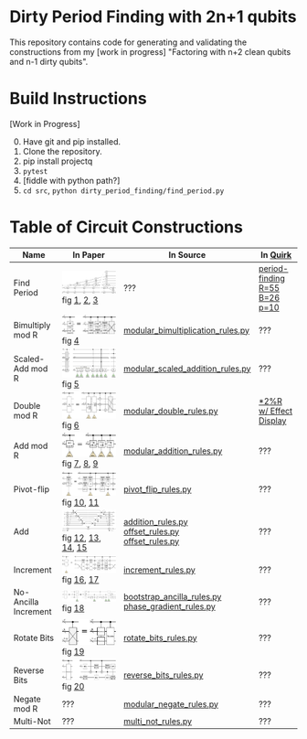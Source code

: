 # Dirty Period Finding with 2n+1 qubits

This repository contains code for generating and validating the
constructions from my [work in progress]
"Factoring with n+2 clean qubits and n-1 dirty qubits".

# Build Instructions

[Work in Progress]

0. Have git and pip installed.
1. Clone the repository.
2. pip install projectq
3. `pytest`
4. [fiddle with python path?]
5. `cd src`, `python dirty_period_finding/find_period.py`

# Table of Circuit Constructions

| Name | In Paper | In Source | In [Quirk](http://algassert.com/quirk) |
| --- | --- | --- | --- |
| Find Period | ![3][3] <br> fig [1][1], [2][2], [3][3] | ??? | [period-finding R=55 B=26 p=10](http://algassert.com/quirk#circuit=%7B%22cols%22%3A%5B%5B1%2C1%2C1%2C1%2C1%2C1%2C1%2C1%2C1%2C1%2C%22~mdaf%22%2C1%2C1%2C1%2C%22~h1nm%22%5D%2C%5B1%2C1%2C1%2C1%2C1%2C1%2C1%2C1%2C1%2C1%2C%7B%22id%22%3A%22setR%22%2C%22arg%22%3A55%7D%2C1%2C1%2C1%2C%7B%22id%22%3A%22setB%22%2C%22arg%22%3A26%7D%5D%2C%5B%5D%2C%5B%22H%22%2C%22H%22%2C%22H%22%2C%22H%22%2C%22H%22%2C%22H%22%2C%22H%22%2C%22H%22%2C%22H%22%2C%22H%22%2C%22X%22%5D%2C%5B%22inputA10%22%2C1%2C1%2C1%2C1%2C1%2C1%2C1%2C1%2C1%2C%22*BToAmodR6%22%5D%2C%5B%22QFT%E2%80%A010%22%5D%2C%5B%22Chance10%22%2C1%2C1%2C1%2C1%2C1%2C1%2C1%2C1%2C1%2C%22Chance6%22%5D%5D%2C%22gates%22%3A%5B%7B%22id%22%3A%22~h1nm%22%2C%22name%22%3A%22guess%3A%22%2C%22matrix%22%3A%22%7B%7B1%2C0%2C0%2C0%7D%2C%7B0%2C1%2C0%2C0%7D%2C%7B0%2C0%2C1%2C0%7D%2C%7B0%2C0%2C0%2C1%7D%7D%22%7D%2C%7B%22id%22%3A%22~mdaf%22%2C%22name%22%3A%22input%3A%22%2C%22matrix%22%3A%22%7B%7B1%2C0%2C0%2C0%7D%2C%7B0%2C1%2C0%2C0%7D%2C%7B0%2C0%2C1%2C0%7D%2C%7B0%2C0%2C0%2C1%7D%7D%22%7D%5D%7D) |
| Bimultiply mod R | ![4][4] <br> fig [4][4] | [modular_bimultiplication_rules.py](src/dirty_period_finding/decompositions/modular_bimultiplication_rules.py) | ??? |
| Scaled-Add mod R | ![5][5] <br> fig [5][5] | [modular_scaled_addition_rules.py](src/dirty_period_finding/decompositions/modular_scaled_addition_rules.py) | ??? |
| Double mod R | ![6][6] <br> fig [6][6] | [modular_double_rules.py](src/dirty_period_finding/decompositions/modular_double_rules.py) | [*2%R w/ Effect Display](http://algassert.com/quirk#circuit=%7B%22cols%22%3A%5B%5B%22H%22%2C%22H%22%2C%22H%22%2C%22H%22%2C%22H%22%2C1%2C1%2C1%2C1%2C1%2C%22X%22%2C%22Counting4%22%5D%2C%5B%22inputA5%22%2C1%2C1%2C1%2C1%2C1%2C1%2C1%2C1%2C1%2C%22inputB5%22%2C1%2C1%2C1%2C1%2C%22%5EA%3E%3DB%22%5D%2C%5B%22inputA5%22%2C1%2C1%2C1%2C1%2C%22%2B%3DA5%22%5D%2C%5B1%2C1%2C1%2C1%2C1%2C1%2C1%2C1%2C1%2C1%2C1%2C1%2C1%2C1%2C1%2C%22%7C0%E2%9F%A9%E2%9F%A80%7C%22%5D%2C%5B%22~j9d3%22%2C%22~j9d3%22%2C%22~j9d3%22%2C%22~j9d3%22%2C%22~j9d3%22%2C1%2C1%2C1%2C1%2C1%2C%22~4o8m%22%2C%22~4o8m%22%2C%22~4o8m%22%2C%22~4o8m%22%2C%22~4o8m%22%5D%2C%5B1%2C1%2C1%2C1%2C1%2C%22~1bn5%22%2C%22~1bn5%22%2C%22~1bn5%22%2C%22~1bn5%22%2C%22~1bn5%22%2C1%2C1%2C1%2C1%2C1%2C%22%E2%80%A6%22%5D%2C%5B1%2C1%2C1%2C1%2C1%2C1%2C1%2C1%2C1%2C1%2C1%2C1%2C1%2C1%2C1%2C%22%E2%80%A6%22%5D%2C%5B1%2C1%2C1%2C1%2C1%2C%22-%3DA5%22%2C1%2C1%2C1%2C1%2C1%2C%22inputA4%22%5D%2C%5B1%2C1%2C1%2C1%2C1%2C%22dec5%22%5D%2C%5B1%2C1%2C1%2C1%2C1%2C%22%2B%3DA4%22%2C1%2C1%2C1%2C%22%E2%80%A2%22%2C1%2C%22inputA4%22%5D%2C%5B1%2C1%2C1%2C1%2C1%2C%22inc4%22%2C1%2C1%2C1%2C%22%E2%80%A2%22%5D%2C%5B1%2C1%2C1%2C1%2C1%2C1%2C1%2C1%2C1%2C%22X%22%5D%2C%5B1%2C1%2C1%2C1%2C1%2C%22%3C%3C5%22%5D%2C%5B1%2C1%2C1%2C1%2C1%2C1%2C1%2C1%2C1%2C1%2C1%2C1%2C1%2C1%2C1%2C%22%E2%80%A6%22%5D%2C%5B1%2C1%2C1%2C1%2C1%2C1%2C1%2C1%2C1%2C1%2C1%2C1%2C1%2C1%2C1%2C%22%E2%80%A6%22%5D%2C%5B1%2C1%2C1%2C1%2C%22~rska%22%2C1%2C1%2C1%2C1%2C1%2C1%2C1%2C%22~4o8m%22%5D%2C%5B%22Amps10%22%2C1%2C1%2C1%2C1%2C1%2C1%2C1%2C1%2C1%2C%22Chance5%22%5D%5D%2C%22gates%22%3A%5B%7B%22id%22%3A%22~4o8m%22%2C%22name%22%3A%22Mod%22%2C%22matrix%22%3A%22%7B%7B1%2C0%7D%2C%7B0%2C1%7D%7D%22%7D%2C%7B%22id%22%3A%22~rska%22%2C%22name%22%3A%22Effect%3A%22%2C%22matrix%22%3A%22%7B%7B1%2C0%2C0%2C0%7D%2C%7B0%2C1%2C0%2C0%7D%2C%7B0%2C0%2C1%2C0%7D%2C%7B0%2C0%2C0%2C1%7D%7D%22%7D%2C%7B%22id%22%3A%22~j9d3%22%2C%22name%22%3A%22In%22%2C%22matrix%22%3A%22%7B%7B1%2C0%7D%2C%7B0%2C1%7D%7D%22%7D%2C%7B%22id%22%3A%22~1bn5%22%2C%22name%22%3A%22Out%22%2C%22matrix%22%3A%22%7B%7B1%2C0%7D%2C%7B0%2C1%7D%7D%22%7D%5D%7D) |
| Add mod R | ![8][8] <br> fig [7][7], [8][8], [9][9] | [modular_addition_rules.py](src/dirty_period_finding/decompositions/modular_addition_rules.py) | ??? |
| Pivot-flip | ![10][10] <br> fig [10][10], [11][11] | [pivot_flip_rules.py](src/dirty_period_finding/decompositions/pivot_flip_rules.py) | ??? |
| Add | ![12][12] <br> fig [12][12], [13][13], [14][14], [15][15] | [addition_rules.py](src/dirty_period_finding/decompositions/addition_rules.py) <br> [offset_rules.py](src/dirty_period_finding/decompositions/offset_rules.py) <br> [offset_rules.py](src/dirty_period_finding/decompositions/comparison_rules.py) | ??? |
| Increment | ![17][17] <br> fig [16][16], [17][17] | [increment_rules.py](src/dirty_period_finding/decompositions/increment_rules.py) | ??? |
| No-Ancilla Increment | ![18][18] <br> fig [18][18] | [bootstrap_ancilla_rules.py](src/dirty_period_finding/decompositions/bootstrap_ancilla_rules.py) <br> [phase_gradient_rules.py](src/dirty_period_finding/decompositions/phase_gradient_rules.py) | ??? |
| Rotate Bits | ![19][19] <br> fig [19][19] | [rotate_bits_rules.py](src/dirty_period_finding/decompositions/rotate_bits_rules.py) | ??? |
| Reverse Bits | ![20][20] <br> fig [20][20] | [reverse_bits_rules.py](src/dirty_period_finding/decompositions/reverse_bits_rules.py) | ??? |
| Negate mod R | ??? | [modular_negate_rules.py](src/dirty_period_finding/decompositions/modular_negate_rules.py) | ??? |
| Multi-Not | ??? | [multi_not_rules.py](src/dirty_period_finding/decompositions/multi_not_rules.py) | ??? |

[1]: doc/assets/shor-period-finding.png
[2]: doc/assets/shor-period-finding-solo-phase-qubit.png
[3]: doc/assets/shor-period-finding-solo-phase-qubit-double-register.png
[4]: doc/assets/controlled-modular-multiply.png
[5]: doc/assets/controlled-modular-multiply-accumulate.png
[6]: doc/assets/controlled-modular-double.png
[7]: doc/assets/mod-add-from-pivot-flip-bars.png
[8]: doc/assets/controlled-modular-offset.png
[9]: doc/assets/controlled-modular-offset.png
[10]: doc/assets/controlled-pivot-flip.png
[11]: doc/assets/controlled-const-pivot-flip.png
[12]: doc/assets/inline-adder.png
[13]: doc/assets/offset.png
[14]: doc/assets/inline-adder-into-large.png
[15]: doc/assets/controlled-addition.png
[16]: doc/assets/increment-many-dirty.png
[17]: doc/assets/controlled-increment-odd.png
[18]: doc/assets/ancilla-bootstrap.png
[19]: doc/assets/controlled-bit-rotate.png
[20]: doc/assets/controlled-reverse.png
